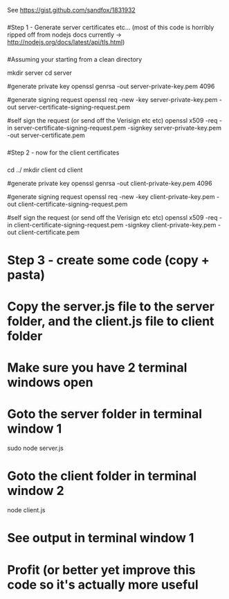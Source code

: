 See https://gist.github.com/sandfox/1831932

###
#Step 1 - Generate server certificates etc... (most of this code is horribly ripped off from nodejs docs currently -> http://nodejs.org/docs/latest/api/tls.html)
###
 
#Assuming your starting from a clean directory

mkdir server
cd server

#generate private key
openssl genrsa -out server-private-key.pem 4096

#generate signing request
openssl req -new -key server-private-key.pem -out server-certificate-signing-request.pem

#self sign the request (or send off the Verisign etc etc)
openssl x509 -req -in server-certificate-signing-request.pem -signkey server-private-key.pem -out server-certificate.pem

###
#Step 2 - now for the client certificates
###
cd ../
mkdir client
cd client
 
#generate private key
openssl genrsa -out client-private-key.pem 4096

#generate signing request
openssl req -new -key client-private-key.pem -out client-certificate-signing-request.pem

#self sign the request (or send off the Verisign etc etc)
openssl x509 -req -in client-certificate-signing-request.pem -signkey client-private-key.pem -out client-certificate.pem

###
# Step 3 - create some code (copy + pasta)
###
 
# Copy the server.js file to the server folder, and the client.js file to client folder
# Make sure you have 2 terminal windows open
# Goto the server folder in terminal window 1
sudo node server.js
# Goto the client folder in terminal window 2
node client.js
# See output in terminal window 1
# Profit (or better yet improve this code so it's actually more useful
